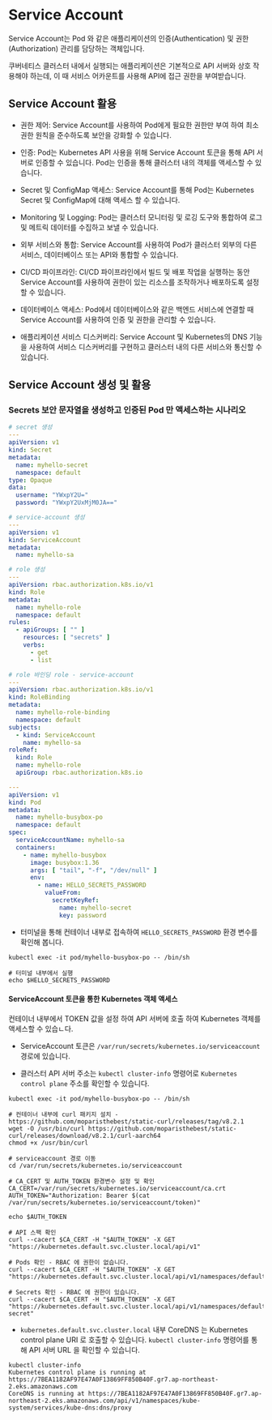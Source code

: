 # Service Account 
Service Account는 Pod 와 같은 애플리케이션의 인증(Authentication) 및 권한(Authorization) 관리를 담당하는 객체입니다. 

쿠버네티스 클러스터 내에서 실행되는 애플리케이션은 기본적으로 API 서버와 상호 작용해야 하는데, 이 때 서비스 어카운트를 사용해 API에 접근 권한을 부여받습니다.

## Service Account 활용

- 권한 제어: Service Account를 사용하여 Pod에게 필요한 권한만 부여 하여 최소 권한 원칙을 준수하도록 보안을 강화할 수 있습니다.

- 인증: Pod는 Kubernetes API 사용을 위해 Service Account 토큰을 통해 API 서버로 인증할 수 있습니다. Pod는 인증을 통해 클러스터 내의 객체를 액세스할 수 있습니다.

- Secret 및 ConfigMap 액세스: Service Account를 통해 Pod는 Kubernetes Secret 및 ConfigMap에 대해 액세스 할 수 있습니다.

- Monitoring 및 Logging: Pod는 클러스터 모니터링 및 로깅 도구와 통합하여 로그 및 메트릭 데이터를 수집하고 보낼 수 있습니다.

- 외부 서비스와 통합: Service Account를 사용하여 Pod가 클러스터 외부의 다른 서비스, 데이터베이스 또는 API와 통합할 수 있습니다. 

- CI/CD 파이프라인: CI/CD 파이프라인에서 빌드 및 배포 작업을 실행하는 동안 Service Account를 사용하여 권한이 있는 리소스를 조작하거나 배포하도록 설정할 수 있습니다.

- 데이터베이스 액세스: Pod에서 데이터베이스와 같은 백엔드 서비스에 연결할 때 Service Account를 사용하여 인증 및 권한을 관리할 수 있습니다.

- 애플리케이션 서비스 디스커버리: Service Account 및 Kubernetes의 DNS 기능을 사용하여 서비스 디스커버리를 구현하고 클러스터 내의 다른 서비스와 통신할 수 있습니다.


## Service Account 생성 및 활용 


### Secrets 보안 문자열을 생성하고 인증된 Pod 만 액세스하는 시나리오

```yaml
# secret 생성 
---
apiVersion: v1
kind: Secret
metadata:
  name: myhello-secret
  namespace: default
type: Opaque
data:
  username: "YWxpY2U="
  password: "YWxpY2UxMjM0JA=="

# service-account 생성 
---
apiVersion: v1
kind: ServiceAccount
metadata:
  name: myhello-sa

# role 생성 
---
apiVersion: rbac.authorization.k8s.io/v1
kind: Role
metadata:
  name: myhello-role
  namespace: default
rules:
  - apiGroups: [ "" ]
    resources: [ "secrets" ]
    verbs:
      - get
      - list

# role 바인딩 role - service-account
---
apiVersion: rbac.authorization.k8s.io/v1
kind: RoleBinding
metadata:
  name: myhello-role-binding
  namespace: default
subjects:
  - kind: ServiceAccount
    name: myhello-sa
roleRef:
  kind: Role
  name: myhello-role
  apiGroup: rbac.authorization.k8s.io

---
apiVersion: v1
kind: Pod
metadata:
  name: myhello-busybox-po
  namespace: default
spec:
  serviceAccountName: myhello-sa
  containers:
    - name: myhello-busybox
      image: busybox:1.36
      args: [ "tail", "-f", "/dev/null" ]
      env:
        - name: HELLO_SECRETS_PASSWORD
          valueFrom:
            secretKeyRef:
              name: myhello-secret
              key: password

```
 
- 터미널을 통해 컨테이너 내부로 접속하여 `HELLO_SECRETS_PASSWORD` 환경 변수를 확인해 봅니다.
```
kubectl exec -it pod/myhello-busybox-po -- /bin/sh

# 터미널 내부에서 실행 
echo $HELLO_SECRETS_PASSWORD
```

#### ServiceAccount 토큰을 통한 Kubernetes 객체 액세스  

컨테이너 내부에서 TOKEN 값을 설정 하여 API 서버에 호출 하여 Kubernetes 객체를 액세스할 수 있습ㄴ다.

- ServiceAccount 토큰은 `/var/run/secrets/kubernetes.io/serviceaccount` 경로에 있습니다.

- 클러스터 API 서버 주소는 `kubectl cluster-info` 명령어로 `Kubernetes control plane` 주소를 확인할 수 있습니다. 

 
```
kubectl exec -it pod/myhello-busybox-po -- /bin/sh

# 컨테이너 내부에 curl 패키지 설치 - https://github.com/moparisthebest/static-curl/releases/tag/v8.2.1
wget -O /usr/bin/curl https://github.com/moparisthebest/static-curl/releases/download/v8.2.1/curl-aarch64
chmod +x /usr/bin/curl

# serviceaccount 경로 이동 
cd /var/run/secrets/kubernetes.io/serviceaccount

# CA_CERT 및 AUTH_TOKEN 환경변수 설정 및 확인  
CA_CERT=/var/run/secrets/kubernetes.io/serviceaccount/ca.crt
AUTH_TOKEN="Authorization: Bearer $(cat /var/run/secrets/kubernetes.io/serviceaccount/token)"

echo $AUTH_TOKEN

# API 스팩 확인 
curl --cacert $CA_CERT -H "$AUTH_TOKEN" -X GET "https://kubernetes.default.svc.cluster.local/api/v1"

# Pods 확인 - RBAC 에 권한이 없습니다.  
curl --cacert $CA_CERT -H "$AUTH_TOKEN" -X GET "https://kubernetes.default.svc.cluster.local/api/v1/namespaces/default/pods"

# Secrets 확인 - RBAC 에 권한이 있습니다. 
curl --cacert $CA_CERT -H "$AUTH_TOKEN" -X GET "https://kubernetes.default.svc.cluster.local/api/v1/namespaces/default/secrets/myhello-secret"
```

- `kubernetes.default.svc.cluster.local` 내부 CoreDNS 는 Kubernetes control plane URI 로 호출할 수 있습니다.
`kubectl cluster-info` 명령어를 통해 API 서버 URL 을 확인할 수 있습니다. 

```
kubectl cluster-info
Kubernetes control plane is running at https://7BEA1182AF97E47A0F13869FF850B40F.gr7.ap-northeast-2.eks.amazonaws.com
CoreDNS is running at https://7BEA1182AF97E47A0F13869FF850B40F.gr7.ap-northeast-2.eks.amazonaws.com/api/v1/namespaces/kube-system/services/kube-dns:dns/proxy
```


